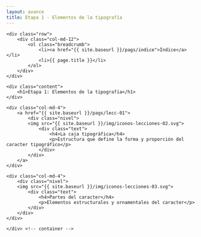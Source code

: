 ```yaml
---
layout: avance
title: Etapa 1 - Elementos de la tipografía
---
```


<div class='seccion dos first' style="height: 100vh;">
	<div class="container">

	<div class="row">
		<div class="col-md-12">
			<ol class="breadcrumb">
				<li><a href="{{ site.baseurl }}/pags/indice">Índice</a></li>
				<li>{{ page.title }}</li>
			</ol>
		</div>
	</div>

	<div class="content">
		<h1>Etapa 1: Elementos de la tipografía</h1>
	</div>

	<div class="col-md-4">
		<a href="{{ site.baseurl }}/pags/lecc-01">
			<div class="nivel">
			<img src="{{ site.baseurl }}/img/iconos-lecciones-02.svg">
				<div class="text">
					<h4>La caja tipográfica</h4>
					<p>Estructura que define la forma y proporción del caracter tipográfico</p>
				</div>
			</div>
		</a>
	</div>

	<div class="col-md-4">
		<div class="nivel">
		<img src="{{ site.baseurl }}/img/iconos-lecciones-03.svg">
			<div class="text">
				<h4>Partes del caracter</h4>
				<p>Elementos estructurales y ornamentales del caracter</p>
			</div>
		</div>
	</div>

	</div> <!-- container -->
</div> <!-- sección -->

